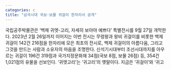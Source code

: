 ```yaml
---
categories: c
title: "삼국시대 국보·보물 귀걸이 한자리서 공개"
---
```

국립공주박물관은 ‘백제 귀엣-고리, 자세히 보아야 예쁘다’ 특별전시를 9월 27일 개막한다. 2023년 2월 26일까지 이어지는 이번 전시는 무령왕과 왕비 귀걸이를 비롯한 백제 귀걸이 142건 216점을 한자리에 모은 최초의 전시로, 백제 귀걸이의 아름다움, 그리고 그것을 만드는 사람과 소유자의 마음을 조명한다. 신석기시대부터 조선시대까지를 아우르는 귀걸이 196건 319점과 국가지정문화재 34점(국보 8점, 보물 26점) 등, 354건 1,021점의 유물을 선보인다. ‘귀엣고리’는 ‘귀고리’의 옛말이다. 지금은 ‘귀걸이’와 ‘귀고